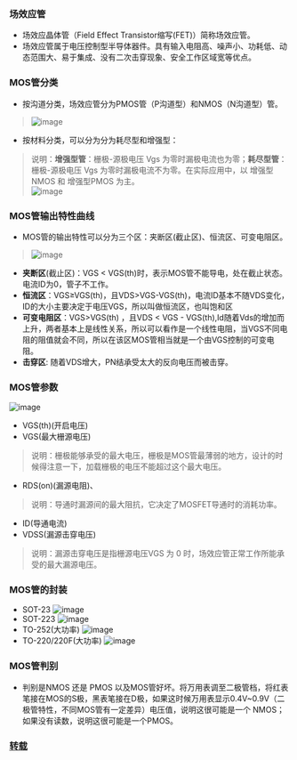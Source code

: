 ### 场效应管

- 场效应晶体管（Field Effect Transistor缩写(FET)）简称场效应管。
- 场效应管属于电压控制型半导体器件。具有输入电阻高、噪声小、功耗低、动态范围大、易于集成、没有二次击穿现象、安全工作区域宽等优点。

### MOS管分类

- 按沟道分类，场效应管分为PMOS管（P沟道型）和NMOS（N沟道型）管。
> ![image](https://github.com/user-attachments/assets/d583518e-b2a2-4f37-990c-e887bcd73129)
- 按材料分类，可以分为分为耗尽型和增强型：
> 说明：**增强型管**：栅极-源极电压 Vgs 为零时漏极电流也为零；**耗尽型管**：栅极-源极电压 Vgs 为零时漏极电流不为零。在实际应用中，以 增强型NMOS 和 增强型PMOS 为主。                        
> ![image](https://github.com/user-attachments/assets/5aea5b56-9649-4ca9-b900-84d9bf5ac853)

### MOS管输出特性曲线

- MOS管的输出特性可以分为三个区：夹断区(截止区)、恒流区、可变电阻区。
> ![image](https://github.com/user-attachments/assets/c4aab15b-0d4d-44c6-936c-7fe2bd11b3c6)
- **夹断区**(截止区)：VGS < VGS(th)时，表示MOS管不能导电，处在截止状态。电流ID为0，管子不工作。
- **恒流区**：VGS≥VGS(th)，且VDS>VGS-VGS(th)，电流ID基本不随VDS变化，ID的大小主要决定于电压VGS，所以叫做恒流区，也叫饱和区
- **可变电阻区**：VGS>VGS(th) ，且VDS < VGS - VGS(th),Id随着Vds的增加而上升，两者基本上是线性关系，所以可以看作是一个线性电阻，当VGS不同电阻的阻值就会不同，所以在该区MOS管相当就是一个由VGS控制的可变电阻。
- **击穿区**: 随着VDS增大，PN结承受太大的反向电压而被击穿。

### MOS管参数

![image](https://github.com/user-attachments/assets/b7055d94-d997-43c1-8834-d497d71261b4)
- VGS(th)(开启电压)
- VGS(最大栅源电压)
> 说明：栅极能够承受的最大电压，栅极是MOS管最薄弱的地方，设计的时候得注意一下，加载栅极的电压不能超过这个最大电压。
- RDS(on)(漏源电阻)、
> 说明：导通时漏源间的最大阻抗，它决定了MOSFET导通时的消耗功率。
- ID(导通电流)
- VDSS(漏源击穿电压)
> 说明：漏源击穿电压是指栅源电压VGS 为 0 时，场效应管正常工作所能承受的最大漏源电压。

### MOS管的封装

- SOT-23
  ![image](https://github.com/user-attachments/assets/f4d6bd7a-7005-48a0-853c-803d7a959eef)
- SOT-223
  ![image](https://github.com/user-attachments/assets/51f5bcfa-ef5b-49c9-8754-b70f899bc855)
- TO-252(大功率)
  ![image](https://github.com/user-attachments/assets/5f95d934-c045-4627-9b5e-b192175a9d42)
- TO-220/220F(大功率)
  ![image](https://github.com/user-attachments/assets/dd9dff89-f6ca-43f9-9872-558377508fde)

### MOS管判别

- 判别是NMOS 还是 PMOS 以及MOS管好坏。将万用表调至二极管档，将红表笔接在MOS的S极，黑表笔接在D极，如果这时候万用表显示0.4V~0.9V（二极管特性，不同MOS管有一定差异）电压值，说明这很可能是一个 NMOS；如果没有读数，说明这很可能是一个PMOS。





























### [转载](https://bbs.huaweicloud.com/blogs/375339)

